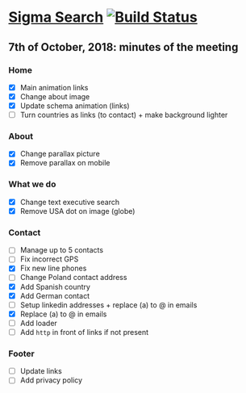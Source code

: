 # [Sigma Search](https://soywod.github.io/sigma-search) [![Build Status](https://travis-ci.org/soywod/sigma-search.svg?branch=master)](https://travis-ci.org/soywod/sigma-search)

## 7th of October, 2018: minutes of the meeting

### Home
  - [X] Main animation links
  - [X] Change about image
  - [X] Update schema animation (links)
  - [ ] Turn countries as links (to contact) + make background lighter

### About
  - [X] Change parallax picture
  - [X] Remove parallax on mobile

### What we do
  - [X] Change text executive search
  - [X] Remove USA dot on image (globe)

### Contact
  - [ ] Manage up to 5 contacts
  - [ ] Fix incorrect GPS
  - [X] Fix new line phones
  - [ ] Change Poland contact address
  - [X] Add Spanish country
  - [X] Add German contact
  - [ ] Setup linkedin addresses + replace (a) to @ in emails
  - [X] Replace (a) to @ in emails
  - [ ] Add loader
  - [ ] Add `http` in front of links if not present

### Footer
  - [ ] Update links
  - [ ] Add privacy policy
